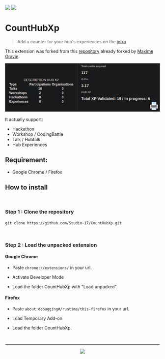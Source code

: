 <img src="https://img.shields.io/badge/Github-Studio--17-06DFF9"> <img src="https://img.shields.io/badge/Release-v1.7-32F906">

# CountHubXp

> Add a counter for your hub's experiences on the [intra](https://intra.epitech.eu/user/*)

This extension was forked from this [repository](https://github.com/NialaH/intraxphub_chromemade) already forked by [Maxime Gravin](https://github.com/NialaH).

![alt text](counthubxp.png)

It actually support:

- Hackathon
- Workshop / CodingBattle
- Talk / Hubtalk
- Hub Experiences

## Requirement:

- Google Chrome / Firefox

## How to install

<br>

### Step 1 : Clone the repository

```git clone https://github.com/Studio-17/CountHubXp.git```

<br>

### Step 2 : Load the unpacked extension

#### Google Chrome

- Paste ```chrome://extensions/``` in your url.

- Activate Developer Mode

- Load the folder CountHubXp with "Load unpacked".

#### Firefox

- Paste ```about:debugging#/runtime/this-firefox``` in your url.

- Load Temporary Add-on

- Load the folder CountHubXp.

<br>

---

<div align="center">

<a href="https://github.com/Studio-17" target="_blank"><img src="./voc17.gif" width="40"></a>

</div>